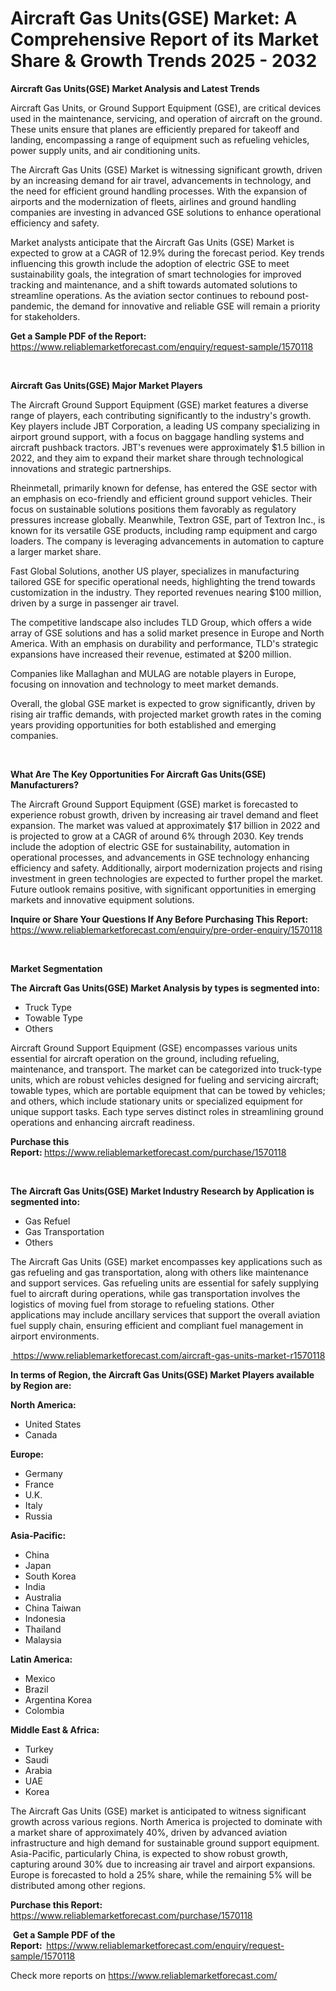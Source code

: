 <p><h1>Aircraft Gas Units(GSE) Market: A Comprehensive Report of its Market Share & Growth Trends 2025 - 2032</h1></p><p><strong>Aircraft Gas Units(GSE) Market Analysis and Latest Trends</strong></p>
<p><p>Aircraft Gas Units, or Ground Support Equipment (GSE), are critical devices used in the maintenance, servicing, and operation of aircraft on the ground. These units ensure that planes are efficiently prepared for takeoff and landing, encompassing a range of equipment such as refueling vehicles, power supply units, and air conditioning units.</p><p>The Aircraft Gas Units (GSE) Market is witnessing significant growth, driven by an increasing demand for air travel, advancements in technology, and the need for efficient ground handling processes. With the expansion of airports and the modernization of fleets, airlines and ground handling companies are investing in advanced GSE solutions to enhance operational efficiency and safety.</p><p>Market analysts anticipate that the Aircraft Gas Units (GSE) Market is expected to grow at a CAGR of 12.9% during the forecast period. Key trends influencing this growth include the adoption of electric GSE to meet sustainability goals, the integration of smart technologies for improved tracking and maintenance, and a shift towards automated solutions to streamline operations. As the aviation sector continues to rebound post-pandemic, the demand for innovative and reliable GSE will remain a priority for stakeholders.</p></p>
<p><strong>Get a Sample PDF of the Report:&nbsp;</strong> <a href="https://www.reliablemarketforecast.com/enquiry/request-sample/1570118?utm_campaign=3174&utm_medium=2&utm_source=Github&utm_content=ia&utm_term=25032025&utm_id=aircraft-gas-unitsgse">https://www.reliablemarketforecast.com/enquiry/request-sample/1570118</a></p>
<p>&nbsp;</p>
<p><strong>Aircraft Gas Units(GSE) Major Market Players</strong></p>
<p><p>The Aircraft Ground Support Equipment (GSE) market features a diverse range of players, each contributing significantly to the industry's growth. Key players include JBT Corporation, a leading US company specializing in airport ground support, with a focus on baggage handling systems and aircraft pushback tractors. JBT's revenues were approximately $1.5 billion in 2022, and they aim to expand their market share through technological innovations and strategic partnerships.</p><p>Rheinmetall, primarily known for defense, has entered the GSE sector with an emphasis on eco-friendly and efficient ground support vehicles. Their focus on sustainable solutions positions them favorably as regulatory pressures increase globally. Meanwhile, Textron GSE, part of Textron Inc., is known for its versatile GSE products, including ramp equipment and cargo loaders. The company is leveraging advancements in automation to capture a larger market share.</p><p>Fast Global Solutions, another US player, specializes in manufacturing tailored GSE for specific operational needs, highlighting the trend towards customization in the industry. They reported revenues nearing $100 million, driven by a surge in passenger air travel.</p><p>The competitive landscape also includes TLD Group, which offers a wide array of GSE solutions and has a solid market presence in Europe and North America. With an emphasis on durability and performance, TLD's strategic expansions have increased their revenue, estimated at $200 million.</p><p>Companies like Mallaghan and MULAG are notable players in Europe, focusing on innovation and technology to meet market demands. </p><p>Overall, the global GSE market is expected to grow significantly, driven by rising air traffic demands, with projected market growth rates in the coming years providing opportunities for both established and emerging companies.</p></p>
<p>&nbsp;</p>
<p><strong>What Are The Key Opportunities For Aircraft Gas Units(GSE) Manufacturers?</strong></p>
<p><p>The Aircraft Ground Support Equipment (GSE) market is forecasted to experience robust growth, driven by increasing air travel demand and fleet expansion. The market was valued at approximately $17 billion in 2022 and is projected to grow at a CAGR of around 6% through 2030. Key trends include the adoption of electric GSE for sustainability, automation in operational processes, and advancements in GSE technology enhancing efficiency and safety. Additionally, airport modernization projects and rising investment in green technologies are expected to further propel the market. Future outlook remains positive, with significant opportunities in emerging markets and innovative equipment solutions.</p></p>
<p><strong>Inquire or Share Your Questions If Any Before Purchasing This Report:</strong> <a href="https://www.reliablemarketforecast.com/enquiry/pre-order-enquiry/1570118?utm_campaign=3174&utm_medium=2&utm_source=Github&utm_content=ia&utm_term=25032025&utm_id=aircraft-gas-unitsgse">https://www.reliablemarketforecast.com/enquiry/pre-order-enquiry/1570118</a></p>
<p>&nbsp;</p>
<p><strong>Market Segmentation</strong></p>
<p><strong>The Aircraft Gas Units(GSE) Market Analysis by types is segmented into:</strong></p>
<p><ul><li>Truck Type</li><li>Towable Type</li><li>Others</li></ul></p>
<p><p>Aircraft Ground Support Equipment (GSE) encompasses various units essential for aircraft operation on the ground, including refueling, maintenance, and transport. The market can be categorized into truck-type units, which are robust vehicles designed for fueling and servicing aircraft; towable types, which are portable equipment that can be towed by vehicles; and others, which include stationary units or specialized equipment for unique support tasks. Each type serves distinct roles in streamlining ground operations and enhancing aircraft readiness.</p></p>
<p><strong>Purchase this Report:&nbsp;</strong><a href="https://www.reliablemarketforecast.com/purchase/1570118?utm_campaign=3174&utm_medium=2&utm_source=Github&utm_content=ia&utm_term=25032025&utm_id=aircraft-gas-unitsgse">https://www.reliablemarketforecast.com/purchase/1570118</a></p>
<p>&nbsp;</p>
<p><strong>The Aircraft Gas Units(GSE) Market Industry Research by Application is segmented into:</strong></p>
<p><ul><li>Gas Refuel</li><li>Gas Transportation</li><li>Others</li></ul></p>
<p><p>The Aircraft Gas Units (GSE) market encompasses key applications such as gas refueling and gas transportation, along with others like maintenance and support services. Gas refueling units are essential for safely supplying fuel to aircraft during operations, while gas transportation involves the logistics of moving fuel from storage to refueling stations. Other applications may include ancillary services that support the overall aviation fuel supply chain, ensuring efficient and compliant fuel management in airport environments.</p></p>
<p><a href="https://www.reliablemarketforecast.com/aircraft-gas-units-market-r1570118?utm_campaign=3174&utm_medium=2&utm_source=Github&utm_content=ia&utm_term=25032025&utm_id=aircraft-gas-unitsgse">&nbsp;https://www.reliablemarketforecast.com/aircraft-gas-units-market-r1570118</a></p>
<p><strong>In terms of Region, the Aircraft Gas Units(GSE) Market Players available by Region are:</strong></p>
<p>
    <p> <strong> North America: </strong>
        <ul>
            <li>United States</li>
            <li>Canada</li>
        </ul>
        </p> 
    <p> <strong> Europe: </strong>
        <ul>
            <li>Germany</li>
            <li>France</li>
            <li>U.K.</li>
            <li>Italy</li>
            <li>Russia</li>
        </ul>
        </p> 
    <p> <strong> Asia-Pacific: </strong>
        <ul>
            <li>China</li>
            <li>Japan</li>
            <li>South Korea</li>
            <li>India</li>
            <li>Australia</li>
            <li>China Taiwan</li>
            <li>Indonesia</li>
            <li>Thailand</li>
            <li>Malaysia</li>
        </ul>
        </p> 
    <p> <strong> Latin America: </strong>
        <ul>
            <li>Mexico</li>
            <li>Brazil</li>
            <li>Argentina Korea</li>
            <li>Colombia</li>
        </ul>
        </p> 
    <p> <strong> Middle East & Africa: </strong>
        <ul>
            <li>Turkey</li>
            <li>Saudi</li>
            <li>Arabia</li>
            <li>UAE</li>
            <li>Korea</li>
        </ul>
    </p>
    </p>
<p><p>The Aircraft Gas Units (GSE) market is anticipated to witness significant growth across various regions. North America is projected to dominate with a market share of approximately 40%, driven by advanced aviation infrastructure and high demand for sustainable ground support equipment. Asia-Pacific, particularly China, is expected to show robust growth, capturing around 30% due to increasing air travel and airport expansions. Europe is forecasted to hold a 25% share, while the remaining 5% will be distributed among other regions.</p></p>
<p><strong>Purchase this Report: </strong><a href="https://www.reliablemarketforecast.com/purchase/1570118?utm_campaign=3174&utm_medium=2&utm_source=Github&utm_content=ia&utm_term=25032025&utm_id=aircraft-gas-unitsgse">https://www.reliablemarketforecast.com/purchase/1570118</a></p>
<p>&nbsp;<strong>Get a Sample PDF of the Report:&nbsp;&nbsp;</strong><a href="https://www.reliablemarketforecast.com/enquiry/request-sample/1570118?utm_campaign=3174&utm_medium=2&utm_source=Github&utm_content=ia&utm_term=25032025&utm_id=aircraft-gas-unitsgse">https://www.reliablemarketforecast.com/enquiry/request-sample/1570118</a></p>
<p><strong></strong></p>
<p>Check more reports on <a href="https://www.reliablemarketforecast.com/?utm_campaign=3174&utm_medium=2&utm_source=Github&utm_content=ia&utm_term=25032025&utm_id=aircraft-gas-unitsgse">https://www.reliablemarketforecast.com/</a></p>